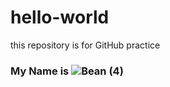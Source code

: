# hello-world
this repository is for GitHub practice
### My Name is ![Bean (4)](https://github.com/user-attachments/assets/2dd217cb-f987-4d16-8d8d-1dea2dae8960)

